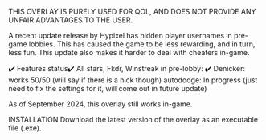 THIS OVERLAY IS PURELY USED FOR QOL, AND DOES NOT PROVIDE ANY UNFAIR ADVANTAGES TO THE USER.

A recent update release by Hypixel has hidden player usernames in pre-game lobbies. This has caused the game to be less rewarding, and in turn, less fun.
This update also makes it harder to deal with cheaters in-game.

✔️ Features status✔️
All stars, Fkdr, Winstreak in pre-lobby: ✔️
Denicker: works 50/50 (will say if there is a nick though)
autododge: In progress (just need to fix the settings for it, will come out in future update)

As of September 2024, this overlay still works in-game. 

INSTALLATION
Download the latest version of the overlay as an executable file (.exe).




